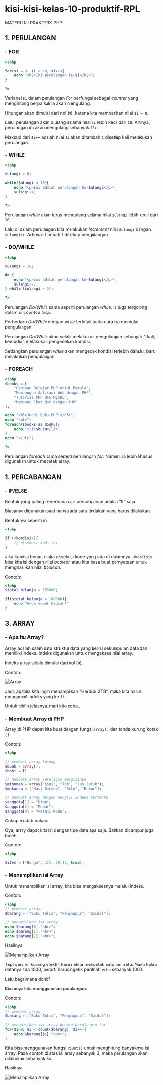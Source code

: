 # kisi-kisi-kelas-10-produktif-RPL
MATERI UJI PRAKTERK PHP
## 1.  PERULANGAN
### - FOR
```php
<?php

for($i = 0; $i < 10; $i++){
    echo "<h2>Ini perulangan ke-$i</h2>";
}

?>
```

Veriabel  `$i`  dalam perulangan  _For_  berfungsi sebagai  _counter_  yang menghitung berpa kali ia akan mengulang.

Hitungan akan dimulai dari nol (`0`), karena kita memberikan nilai  `$i = 0`.

Lalu, perulangan akan diulang selama nilai  `$i`  lebih kecil dari  `10`. Artinya, perulangan ini akan mengulang sebanyak  `10x`.

Maksud dari  `$i++`  adalah nilai  `$i`  akan ditambah  `1`  disetiap kali melakukan perulangan.

### - WHILE
```php
<?php 

$ulangi = 0;

while($ulangi < 10){
    echo "<p>Ini adalah perulangan ke-$ulangi</p>";
    $ulangi++;
}

?>
```
Perulangan  _while_  akan terus mengulang selama nilai  `$ulangi`  lebih kecil dari  `10`.

Lalu di dalam perulangan kita melakukan  _increment_  nilai  `$ulangi`  dengan  `$ulangi++`. Artinya: Tambah 1 disetiap pengulangan.
### - DO/WHILE
```php
<?php 

$ulangi = 10;

do {
    echo "<p>ini adalah perulangan ke-$ulangi</p>";
    $ulangi--;
} while ($ulangi > 0);

?>
```
Perulangan  _Do/While_  sama seperti perulangan  _while_. Ia juga tergolong dalam  _uncounted loop_.

Perbedaan  _Do/While_  dengan  _while_  terletak pada cara iya memulai pengulangan.

Perulangan  _Do/While_  akan selalu melakukan pengulangan sebanyak 1 kali, kemudian melakukan pengecekan kondisi.

Sedangkan perulangan  _while_  akan mengecek kondisi terlebih dahulu, baru melakukan pengulangan.
### - FOREACH
```php
<?php
$books = [
    "Panduan Belajar PHP untuk Pemula",
    "Membangun Aplikasi Web dengan PHP",
    "Tutorial PHP dan MySQL",
    "Membuat Chat Bot dengan PHP"
];

echo "<h5>Judul Buku PHP:</h5>";
echo "<ul>";
foreach($books as $buku){
    echo "<li>$buku</li>";
}
echo "</ul>";

?>
```
Perulangan _foreach_ sama seperti perulangan _for_. Namun, ia lebih khusus digunakan untuk mecetak array.
## 1.  PERCABANGAN
### - IF/ELSE
Bentuk yang paling sederhana dari percabganan adalah “If” saja.

Biasanya digunakan saat hanya ada satu tindakan yang harus dilakukan.

Bentuknya seperti ini:

```php
<?php

if (<kondisi>){
    // eksekusi kode ini
}
```

Jika kondisi benar, maka eksekusi kode yang ada di dalamnya.  `<kondisi>`  bisa kita isi dengan nilai  _boolean_  atau kita busa buat pernyataan untuk menghasilkan nilai  _boolean_.

Contoh:

```php
<?php
$total_belanja = 150000;

if($total_belanja > 100000){
    echo "Anda dapat hadiah!";
}
```
## 3.  ARRAY
### - Apa itu Array?

Array adalah salah satu struktur data yang berisi sekumpulan data dan memiliki indeks. Indeks digunakan untuk mengakses nilai array.

Indeks array selalu dimulai dari nol (`0`).

Contoh:

![Array](https://www.petanikode.com/img/php/array/array.png)

Jadi, apabila kita ingin menampilkan “Hardisk 2TB”, maka kita harus mengampil indeks yang ke-0.

Untuk leblih jelasnya, mari kita coba…

### - Membuat Array di PHP

Array di PHP dapat kita buat dengan fungsi  `array()`  dan tanda kurung kotak  `[]`.

Contoh:

```php
<?php

// membuat array kosong
$buah = array();
$hobi = [];

// membuat array sekaligus mengisinya
$minuman = array("Kopi", "Teh", "Jus Jeruk");
$makanan = ["Nasi Goreng", "Soto", "Bubur"];

// membuat array dengan mengisi indeks tertentu
$anggota[1] = "Dian";
$anggota[2] = "Muhar";
$anggota[0] = "Petani Kode";
```

Cukup mudah bukan.

Oya, array dapat kita isi dengan tipe data apa saja. Bahkan dicampur juga boleh.

Contoh:

```php
<?php

$item = ["Bunga", 123, 39.12, true];
```

### - Menampilkan isi Array

Untuk menampilkan isi array, kita bisa mengaksesnya melalui indeks.

Contoh:

```php
<?php
// membuat array
$barang = ["Buku Tulis", "Penghapus", "Spidol"];

// menampilkan isi array
echo $barang[0]."<br>";
echo $barang[1]."<br>";
echo $barang[2]."<br>";
```

Hasilnya:

![Menampilkan Array](https://www.petanikode.com/img/php/array/menampilkan-array.png)

Tapi cara ini kurang efektif, karen akita mencetak satu per satu. Nanti kalau datanya ada 1000, berarti harus ngetik peritnah  `echo`  sebanyak 1000.

Lalu bagaimana donk?

Biasanya kita menggunakan perulangan.

Contoh:

```php
<?php
// membuat array
$barang = ["Buku Tulis", "Penghapus", "Spidol"];

// menampilkan isi array dengan perulangan for
for($i=0; $i < count($barang); $i++){
    echo $barang[$i]."<br>";
}
```

Kita bisa menggunakan fungsi  `count()`  untuk menghitung banyaknya isi array. Pada contoh di atas isi array sebanyak 3, maka perulangan akan dilakukan sebanyak 3x.

Hasilnya:

![Menampilkan Array](https://www.petanikode.com/img/php/array/menampilkan-array.png)
